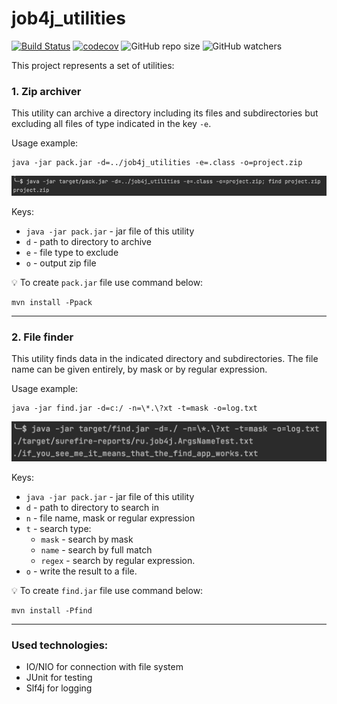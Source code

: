 # job4j_utilities
[![Build Status](https://app.travis-ci.com/Krasobas/job4j_utilities.svg?branch=master)](https://app.travis-ci.com/Krasobas/job4j_utilities)
[![codecov](https://codecov.io/gh/Krasobas/job4j_utilities/branch/master/graph/badge.svg?token=P059V7UIHB)](https://codecov.io/gh/Krasobas/job4j_utilities)
![GitHub repo size](https://img.shields.io/github/repo-size/Krasobas/job4j_utilities)
![GitHub watchers](https://img.shields.io/github/watchers/krasobas/job4j_utilities?style=social)

This project represents a set of utilities:

### 1. Zip archiver
This utility can archive a directory including its files and subdirectories but excluding all files of type indicated in the key `-e`.

Usage example:

    java -jar pack.jar -d=../job4j_utilities -e=.class -o=project.zip
![img](images/img_pack.png)

Keys:

- `java -jar pack.jar` - jar file of this utility
- `d` - path to directory to archive
- `e` - file type to exclude
- `o` - output zip file

:bulb: To create `pack.jar` file use command below:

    mvn install -Ppack
---
### 2. File finder
This utility finds data in the indicated directory and subdirectories.
The file name can be given entirely, by mask or by regular expression.

Usage example:

    java -jar find.jar -d=c:/ -n=\*.\?xt -t=mask -o=log.txt
![img](images/img_find.png)

Keys:

- `java -jar pack.jar` - jar file of this utility
- `d` - path to directory to search in
- `n` - file name, mask or regular expression
- `t` - search type:
  - `mask` - search by mask
  - `name` - search by full match
  - `regex` - search by regular expression.
- `o` - write the result to a file.

:bulb: To create `find.jar` file use command below:

    mvn install -Pfind
---

### Used technologies:
- IO/NIO for connection with file system
- JUnit for testing
- Slf4j for logging

